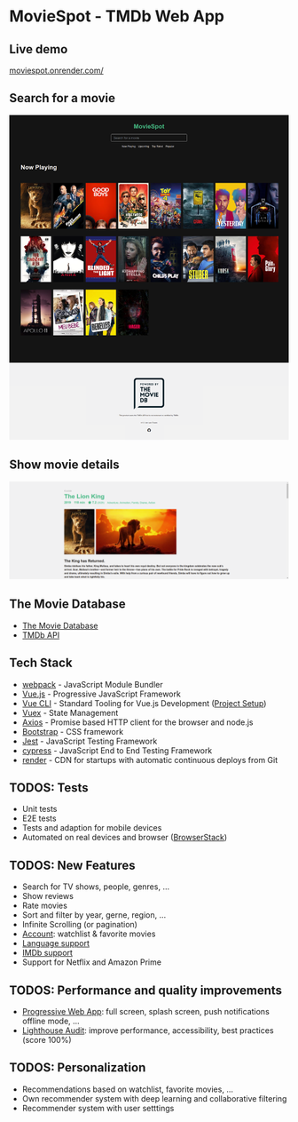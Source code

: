 # MovieSpot - TMDb Web App

## Live demo

[moviespot.onrender.com/](https://moviespot.onrender.com/)

## Search for a movie

![MovieSpot](doc/moviespot.png)

## Show movie details

![MovieSpot](doc/moviespot-details.png)


## The Movie Database

* [The Movie Database](https://www.themoviedb.org)
* [TMDb API](https://developers.themoviedb.org/3) 

## Tech Stack

* [webpack](https://webpack.js.org/) - JavaScript Module Bundler
* [Vue.js](https://vuejs.org/) - Progressive JavaScript Framework
* [Vue CLI](https://cli.vuejs.org/) - Standard Tooling for Vue.js Development ([Project Setup](doc/SETUP.md))
* [Vuex](https://vuex.vuejs.org/) - State Management
* [Axios](https://github.com/axios/axios) - Promise based HTTP client for the browser and node.js
* [Bootstrap](https://getbootstrap.com/) - CSS framework
* [Jest](https://jestjs.io/) - JavaScript Testing Framework
* [cypress](https://www.cypress.io/) - JavaScript End to End Testing Framework
* [render](https://render.com/) - CDN for startups with automatic continuous deploys from Git

## TODOS: Tests

* Unit tests
* E2E tests
* Tests and adaption for mobile devices
* Automated on real devices and browser ([BrowserStack](https://www.browserstack.com/))

## TODOS: New Features

* Search for TV shows, people, genres, ...
* Show reviews
* Rate movies
* Sort and filter by year, gerne, region, ...
* Infinite Scrolling (or pagination)
* [Account](https://developers.themoviedb.org/3/account/get-account-details): watchlist & favorite movies 
* [Language support](https://developers.themoviedb.org/3/getting-started/languages)
* [IMDb support](https://developers.themoviedb.org/3/getting-started/languages)
* Support for Netflix and Amazon Prime

## TODOS: Performance and quality improvements
* [Progressive Web App](https://developers.google.com/web/progressive-web-apps/): full screen, splash screen, push notifications offline mode, ...
* [Lighthouse Audit](https://web.dev/measure): improve performance, accessibility, best practices (score 100%)

## TODOS: Personalization
* Recommendations based on watchlist, favorite movies, ...
* Own recommender system with deep learning and collaborative filtering
* Recommender system with user setttings
